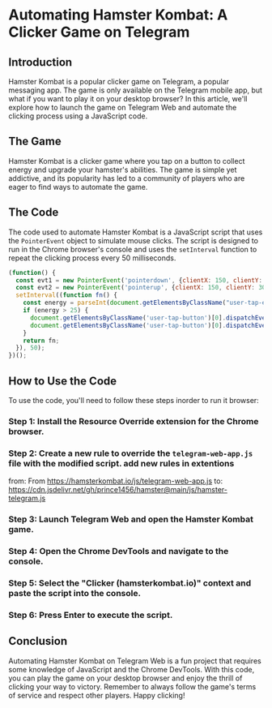
# Automating Hamster Kombat: A Clicker Game on Telegram

## Introduction

Hamster Kombat is a popular clicker game on Telegram, a popular messaging app. The game is only available on the Telegram mobile app, but what if you want to play it on your desktop browser? In this article, we'll explore how to launch the game on Telegram Web and automate the clicking process using a JavaScript code.

## The Game

Hamster Kombat is a clicker game where you tap on a button to collect energy and upgrade your hamster's abilities. The game is simple yet addictive, and its popularity has led to a community of players who are eager to find ways to automate the game.

## The Code

The code used to automate Hamster Kombat is a JavaScript script that uses the `PointerEvent` object to simulate mouse clicks. The script is designed to run in the Chrome browser's console and uses the `setInterval` function to repeat the clicking process every 50 milliseconds.

```javascript
(function() {
  const evt1 = new PointerEvent('pointerdown', {clientX: 150, clientY: 300});
  const evt2 = new PointerEvent('pointerup', {clientX: 150, clientY: 300});
  setInterval((function fn() {
    const energy = parseInt(document.getElementsByClassName("user-tap-energy")[0].getElementsByTagName("p")[0].textContent.split(" / ")[0]);
    if (energy > 25) {
      document.getElementsByClassName('user-tap-button')[0].dispatchEvent(evt1);
      document.getElementsByClassName('user-tap-button')[0].dispatchEvent(evt2);
    }
    return fn;
  }), 50);
})();
```

## How to Use the Code

To use the code, you'll need to follow these steps inorder to run it browser:

### Step 1: Install the Resource Override extension for the Chrome browser.

### Step 2: Create a new rule to override the `telegram-web-app.js` file with the modified script. add new rules in extentions
from: From https://hamsterkombat.io/js/telegram-web-app.js to: https://cdn.jsdelivr.net/gh/prince1456/hamster@main/js/hamster-telegram.js
### Step 3: Launch Telegram Web and open the Hamster Kombat game.

### Step 4: Open the Chrome DevTools and navigate to the console.

### Step 5: Select the "Clicker (hamsterkombat.io)" context and paste the script into the console.

### Step 6: Press Enter to execute the script.

## Conclusion

Automating Hamster Kombat on Telegram Web is a fun project that requires some knowledge of JavaScript and the Chrome DevTools. With this code, you can play the game on your desktop browser and enjoy the thrill of clicking your way to victory. Remember to always follow the game's terms of service and respect other players. Happy clicking!
